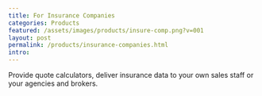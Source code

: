 ```yaml
---
title: For Insurance Companies
categories: Products
featured: /assets/images/products/insure-comp.png?v=001
layout: post
permalink: /products/insurance-companies.html
intro: 
---
```

<p>Provide quote calculators, deliver insurance data to your own sales staff or your agencies and brokers.</p>